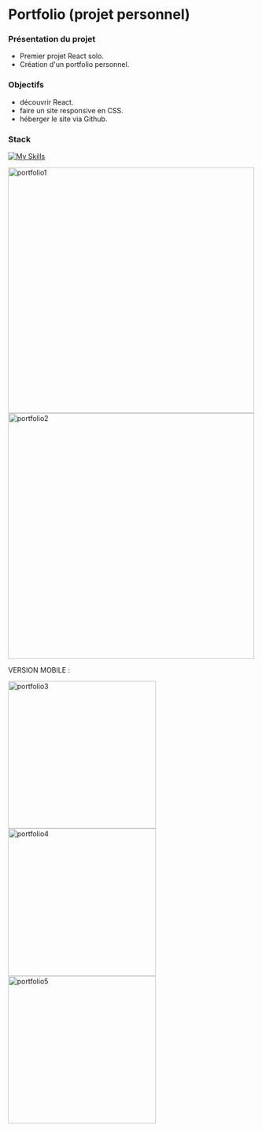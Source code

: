 # Portfolio (projet personnel)



### Présentation du projet

- Premier projet React solo.
- Création d'un portfolio personnel.

### Objectifs

- découvrir React.
- faire un site responsive en CSS.
- héberger le site via Github.

### Stack

[![My Skills](https://skillicons.dev/icons?i=react,css,github,git,vscode)](https://skillicons.dev)

  <img src="https://github.com/PierreMerlaud/Portfolio/assets/114992735/81253428-b779-4934-ab88-bce6f8a925d1" alt="portfolio1" width="500" style="margin: auto;">
  <img src="https://github.com/PierreMerlaud/Portfolio/raw/main/assets/114992735/83a05297-6615-4ca3-aada-0ff58a561449.png" alt="portfolio2" width="500" style="margin: auto;">



VERSION MOBILE :

<img src="https://github.com/PierreMerlaud/Portfolio/assets/114992735/4bb5c4f3-a765-4835-885b-a98f19d0b590" alt="portfolio3" width="300" style="margin: auto;">
<img src="https://github.com/PierreMerlaud/Portfolio/assets/114992735/8b2bcde9-2642-4f16-ada5-dc113b5783cd" alt="portfolio4" width="300" style="margin: auto;">
<img src="https://github.com/PierreMerlaud/Portfolio/assets/114992735/4fd3b5c8-cfb6-48fe-8c8a-c1a398ef3069" alt="portfolio5" width="300" style="margin: auto;">
